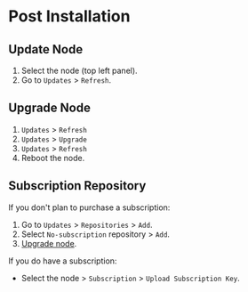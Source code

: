 # Post Installation

## Update Node
1. Select the node (top left panel).
2. Go to `Updates` > `Refresh`.

## Upgrade Node
1. `Updates` > `Refresh`
2. `Updates` > `Upgrade`
3. `Updates` > `Refresh`
4. Reboot the node.

## Subscription Repository
If you don't plan to purchase a subscription:

1. Go to `Updates` > `Repositories` > `Add`.
2. Select `No-subscription` repository > `Add`.
3. [Upgrade node](#upgrade-node).

If you do have a subscription:
- Select the node > `Subscription` > `Upload Subscription Key`.

